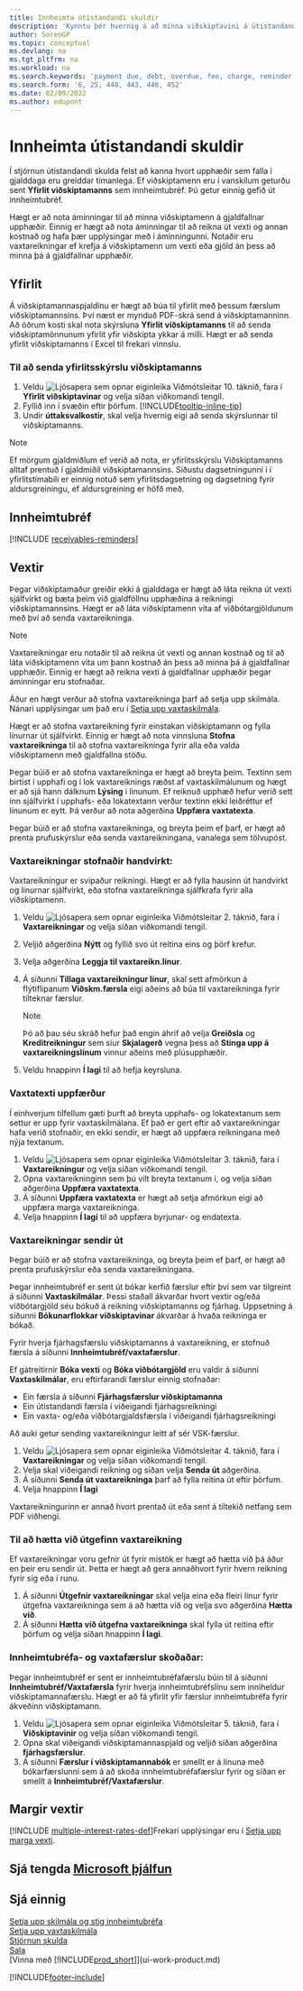 ```yaml
---
title: Innheimta útistandandi skuldir
description: 'Kynntu þér hvernig á að minna viðskiptavini á útistandandi greiðslur. Sendu yfirlit viðskiptamanns, gefðu út áminningu eða sendu vaxtareikning.'
author: SorenGP
ms.topic: conceptual
ms.devlang: na
ms.tgt_pltfrm: na
ms.workload: na
ms.search.keywords: 'payment due, debt, overdue, fee, charge, reminder'
ms.search.form: '6, 25, 440, 443, 448, 452'
ms.date: 02/09/2022
ms.author: edupont
---
```

# <a name="collect-outstanding-balances" />Innheimta útistandandi skuldir

Í stjórnun útistandandi skulda felst að kanna hvort upphæðir sem falla í gjalddaga eru greiddar tímanlega. Ef viðskiptamenn eru í vanskilum geturðu sent **Yfirlit viðskiptamanns** sem innheimtubréf. Þú getur einnig gefið út innheimtubréf.

Hægt er að nota áminningar til að minna viðskiptamenn á gjaldfallnar upphæðir. Einnig er hægt að nota áminningar til að reikna út vexti og annan kostnað og hafa þær upplýsingar með í áminningunni. Notaðir eru vaxtareikningar ef krefja á viðskiptamenn um vexti eða gjöld án þess að minna þá á gjaldfallnar upphæðir.

## <a name="statements" />Yfirlit

Á viðskiptamannaspjaldinu er hægt að búa til yfirlit með þessum færslum viðskiptamannsins. Því næst er mynduð PDF-skrá send á viðskiptamanninn. Að öðrum kosti skal nota skýrsluna **Yfirlit viðskiptamanns** til að senda viðskiptamönnunum yfirlit yfir viðskipta ykkar á milli. Hægt er að senda yfirlit viðskiptamanns í Excel til frekari vinnslu.  

### <a name="to-send-the-customer-statement-report" />Til að senda yfirlitsskýrslu viðskiptamanns

1. Veldu ![Ljósapera sem opnar eiginleika Viðmótsleitar 10.](media/ui-search/search_small.png "Segðu mér hvað þú vilt gera") táknið, fara í **Yfirlit viðskiptavinar** og velja síðan viðkomandi tengil.
2. Fyllið inn í svæðin eftir þörfum. [!INCLUDE[tooltip-inline-tip](includes/tooltip-inline-tip_md.md)]
3. Undir **úttaksvalkostir**, skal velja hvernig eigi að senda skýrslunnar til viðskiptamanns.

> [!NOTE]
> Ef mörgum gjaldmiðlum ef verið að nota, er yfirlitsskýrslu Viðskiptamanns alltaf prentuð í gjaldmiðil viðskiptamannsins. Síðustu dagsetningunni í í yfirlitstímabili er einnig notuð sem yfirlitsdagsetning og dagsetning fyrir aldursgreiningu, ef aldursgreining er höfð með.

## <a name="reminders" />Innheimtubréf

[!INCLUDE [receivables-reminders](includes/receivables-reminders.md)]

## <a name="finance-charges" />Vextir

Þegar viðskiptamaður greiðir ekki á gjalddaga er hægt að láta reikna út vexti sjálfvirkt og bæta þeim við gjaldföllnu upphæðina á reikningi viðskiptamannsins. Hægt er að láta viðskiptamenn vita af viðbótargjöldunum með því að senda vaxtareikninga.  

> [!NOTE]  
> Vaxtareikningar eru notaðir til að reikna út vexti og annan kostnað og til að láta viðskiptamenn vita um þann kostnað án þess að minna þá á gjaldfallnar upphæðir. Einnig er hægt að reikna vexti á gjaldfallnar upphæðir þegar áminningar eru stofnaðar.  

Áður en hægt verður að stofna vaxtareikninga þarf að setja upp skilmála. Nánari upplýsingar um það eru í [Setja upp vaxtaskilmála](finance-setup-finance-charges.md).  

Hægt er að stofna vaxtareikning fyrir einstakan viðskiptamann og fylla línurnar út sjálfvirkt. Einnig er hægt að nota vinnsluna **Stofna vaxtareikninga** til að stofna vaxtareikninga fyrir alla eða valda viðskiptamenn með gjaldfallna stöðu.  

Þegar búið er að stofna vaxtareikninga er hægt að breyta þeim. Textinn sem birtist í upphafi og í lok vaxtareiknings ræðst af vaxtaskilmálunum og hægt er að sjá hann dálknum **Lýsing** í línunum. Ef reiknuð upphæð hefur verið sett inn sjálfvirkt í upphafs- eða lokatextann verður textinn ekki leiðréttur ef línunum er eytt. Þá verður að nota aðgerðina **Uppfæra vaxtatexta**.  

Þegar búið er að stofna vaxtareikninga, og breyta þeim ef þarf, er hægt að prenta prufuskýrslur eða senda vaxtareikningana, vanalega sem tölvupóst.

### <a name="to-create-a-finance-charge-memo-manually" />Vaxtareikningar stofnaðir handvirkt:

Vaxtareikningur er svipaður reikningi. Hægt er að fylla hausinn út handvirkt og línurnar sjálfvirkt, eða stofna vaxtareikninga sjálfkrafa fyrir alla viðskiptamenn.

1. Veldu ![Ljósapera sem opnar eiginleika Viðmótsleitar 2.](media/ui-search/search_small.png "Segðu mér hvað þú vilt gera") táknið, fara í **Vaxtareikningar** og velja síðan viðkomandi tengil.  
2. Veljið aðgerðina **Nýtt** og fyllið svo út reitina eins og þörf krefur.  
3. Velja aðgerðina **Leggja til vaxtareikn.línur**.
4. Á síðunni **Tillaga vaxtareikningur línur**, skal sett afmörkun á flýtiflipanum **Viðskm.færsla** eigi aðeins að búa til vaxtareikninga fyrir tilteknar færslur.

    > [!NOTE]
    > Þó að þau séu skráð hefur það engin áhrif að velja **Greiðsla** og **Kreditreikningur** sem síur **Skjalagerð** vegna þess að **Stinga upp á vaxtareikningslínum** vinnur aðeins með plúsupphæðir.
5.  Veldu hnappinn **Í lagi** til að hefja keyrsluna.  

### <a name="to-update-finance-charge-memo-texts" />Vaxtatexti uppfærður
Í einhverjum tilfellum gæti þurft að breyta upphafs- og lokatextanum sem settur er upp fyrir vaxtaskilmálana. Ef það er gert eftir að vaxtareikningar hafa verið stofnaðir, en ekki sendir, er hægt að uppfæra reikningana með nýja textanum.

1. Veldu ![Ljósapera sem opnar eiginleika Viðmótsleitar 3.](media/ui-search/search_small.png "Segðu mér hvað þú vilt gera") táknið, fara í **Vaxtareikningur** og velja síðan viðkomandi tengil.  
2. Opna vaxtareikninginn sem þú vilt breyta textanum í, og velja síðan aðgerðina **Uppfæra vaxtatexta**.
3. Á síðunni **Uppfæra vaxtatexta** er hægt að setja afmörkun eigi að uppfæra marga vaxtareikninga.
4. Velja hnappinn **Í lagi** til að uppfæra byrjunar- og endatexta.  

### <a name="to-issue-finance-charge-memos" />Vaxtareikningar sendir út
Þegar búið er að stofna vaxtareikninga, og breyta þeim ef þarf, er hægt að prenta prufuskýrslur eða senda vaxtareikningana.

Þegar innheimtubréf er sent út bókar kerfið færslur eftir því sem var tilgreint á síðunni **Vaxtaskilmálar**. Þessi staðall ákvarðar hvort vextir og/eða viðbótargjöld séu bókuð á reikning viðskiptamanns og fjárhag. Uppsetning á síðunni **Bókunarflokkar viðskiptavinar** ákvarðar á hvaða reikninga er bókað.

Fyrir hverja fjárhagsfærslu viðskiptamanns á vaxtareikning, er stofnuð færsla á síðunni **Innheimtubréf/vaxtafærslur**.

Ef gátreitirnir **Bóka vexti** og **Bóka viðbótargjöld** eru valdir á síðunni **Vaxtaskilmálar**, eru eftirfarandi færslur einnig stofnaðar:

- Ein færsla á síðunni **Fjárhagsfærslur viðskiptamanna**
- Ein útistandandi færsla í viðeigandi fjárhagsreikningi
- Ein vaxta- og/eða viðbótargjaldsfærsla í viðeigandi fjárhagsreikningi

Að auki getur sending vaxtareikningur leitt af sér VSK-færslur.

1. Veldu ![Ljósapera sem opnar eiginleika Viðmótsleitar 4.](media/ui-search/search_small.png "Segðu mér hvað þú vilt gera") táknið, fara í **Vaxtareikningar** og velja síðan viðkomandi tengil.
2. Velja skal viðeigandi reikning og síðan velja **Senda út** aðgerðina.
3. Á síðunni **Senda út vaxtareikninga** þarf að fylla reitina út eftir þörfum.
4. Velja hnappinn **Í lagi**

Vaxtareikningurinn er annað hvort prentað út eða sent á tiltekið netfang sem PDF viðhengi.

### <a name="to-cancel-an-issued-finance-charge-memo" />Til að hætta við útgefinn vaxtareikning
Ef vaxtareikningar voru gefnir út fyrir mistök er hægt að hætta við þá áður en þeir eru sendir út. Þetta er hægt að gera annaðhvort fyrir hvern reikning fyrir sig eða í runu.
1. Á síðunni **Útgefnir vaxtareikningar** skal velja eina eða fleiri línur fyrir útgefna vaxtareikninga sem á að hætta við og velja svo aðgerðina **Hætta við**.
2. Á síðunni **Hætta við útgefna vaxtareikninga** skal fylla út reitina eftir þörfum og velja síðan hnappinn **Í lagi**.

### <a name="to-view-reminder-and-finance-charge-entries" />Innheimtubréfa- og vaxtafærslur skoðaðar:
Þegar innheimtubréf er sent er innheimtubréfafærslu búin til á síðunni **Innheimtubréf/Vaxtafærsla** fyrir hverja innheimtubréfslínu sem inniheldur viðskiptamannafærslu. Hægt er að fá yfirlit yfir færslur innheimtubréfa fyrir ákveðinn viðskiptamann.    
1. Veldu ![Ljósapera sem opnar eiginleika Viðmótsleitar 5.](media/ui-search/search_small.png "Segðu mér hvað þú vilt gera") táknið, fara í **Viðskiptavinir** og velja síðan viðkomandi tengil.  
2. Opna skal viðeigandi viðskiptamannaspjald og veljið síðan aðgerðina **fjárhagsfærslur**.
3. Á síðunni **Færslur í viðskiptamannabók** er smellt er á línuna með bókarfærslunni sem á að skoða innheimtubréfafærslur fyrir og síðan er smellt á **Innheimtubréf/Vaxtafærslur**.

## <a name="multiple-interest-rates" />Margir vextir

[!INCLUDE [multiple-interest-rates-def](includes/multiple-interest-rates-def.md)]Frekari upplýsingar eru í [Setja upp marga vexti](finance-how-to-set-up-multiple-interest-rates.md).  

## <a name="see-related-microsoft-trainingtrainingpathsprocess-financial-periodic-activities-dynamics--business-central" />Sjá tengda [Microsoft þjálfun](/training/paths/process-financial-periodic-activities-dynamics-365-business-central/)

## <a name="see-also" />Sjá einnig

[Setja upp skilmála og stig innheimtubréfa](finance-setup-reminders.md)  
[Setja upp vaxtaskilmála](finance-setup-finance-charges.md)  
[Stjórnun skulda](receivables-manage-receivables.md)  
[Sala](sales-manage-sales.md)  
[Vinna með [!INCLUDE[prod_short](includes/prod_short.md)]](ui-work-product.md)


[!INCLUDE[footer-include](includes/footer-banner.md)]
